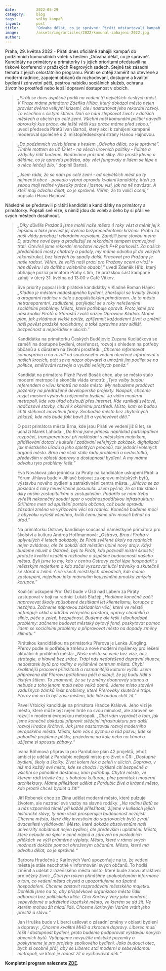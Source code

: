 ```yaml
---
date:         2022-05-29
category:     blog
tags:         volby kampaň
layout:       post
title:        "Odvaha dělat, co je správné: Piráti odstartovali kampaň do komunálních voleb, představili kandidáty i program"
image:        /assets/img/articles/2022/komunal-zahajeni-2022.jpg
author:       
---
```


Praha, 29. května 2022 - Piráti dnes oficiálně zahájili kampaň do podzimních komunálních voleb s heslem „Odvaha dělat, co je správné”. Kandidáty na primátory a primátorky i s jejich prioritami představili na tiskové konferenci v pražských Riegrových sadech. Stejně tak zásadní témata z jejich celostátního programu. Piráti se chtějí zaměřit na otevřené a moderní radnice, zapojení občanů do rozhodování, dostupné a kvalitní bydlení i zdravotní péči, pestrou nabídku sociálních služeb, ochranu životního prostředí nebo lepší dopravní dostupnost v obcích.

> *„Piráti se dnes úspěšně podílí na vedení tří největších českých měst. V Praze máme primátora Zdeňka Hřiba, který dokázal město nejen provést dvěma velkými krizemi, ale i nastartovat jeho rekordní rozvoj. To všechno s čistým štítem. Daří se nám zlepšovat život i v dalších městech a obcích po celé zemi. Všichni naši komunální politici odvedli obrovský kus práce, ale ještě větší kus práce máme před sebou,“* uvedl předseda Pirátů Ivan Bartoš, který akci k zahájení kampaně moderoval společně s 2. místopředsedkyní strany Hanou Hajnovou. 

> *„Do podzimních voleb jdeme s heslem „Odvaha dělat, co je správné”. Tímhle mottem se už 13 let - na všech úrovních politiky - řídíme a vždycky řídit budeme. Nedáváme prázdné sliby. Ale prostě jdeme a děláme, co je opravdu potřeba, aby věci fungovaly a lidem se lépe a o něco lehčeji žilo,“* doplnil Bartoš.

> *„Jsem ráda, že se nám po celé zemi - od největších měst po ty nejmenší obce - povedlo vybrat opravdu kvalitní kandidáty, kteří za sebou mají reálné výsledky práce i jasnou vizi, jak na ně navázat. A kteří mají odvahu dělat, co je správné. Věřím, že to voliči ocení,“* popsala i Hana Hajnová. 

Následně se představili pirátští kandidáti a kandidátky na primátory a primátorky. Popsali své vize, s nimiž jdou do voleb a čeho by si přáli ve svých městech dosáhnout.

> *„Díky důvěře Pražanů jsme mohli naše město 4 roky vést a měnit jej k lepšímu a také provést jej dvěma bezprecedentními krizemi. Praha za naší vlády prochází rekordním rozvojem. Zahájili jsme stavbu metra D, stavíme nové byty a prodlužují se rekordním tempem tramvajové trati. Otevřeli jsme rekordní množství nových P+R parkovišť. Za našich předchůdců mosty chátraly a padaly, my máme odvahu jít do velkých rekonstrukcí, bez kterých by spadly další. Pracovat pro Pražany je naše radost. Věřím, že voliči naši práci pro Pražany ocení a vloží v nás důvěru i do dalšího volebního období,”* uvedl Zdeněk Hřib, který obhajuje pozici primátora Prahy s tím, že pražskou část kampaně zahájí v úterý 31. května od 13:00 v Café Vítkov.

> Své priority popsal i lídr pirátské kandidátky v Kladně Roman Hájek: *„Kladno je městem nedostupného bydlení, zhoršující se kvality života a arogantní radnice v čele s populistickým primátorem. Je to město netransparentní, zadlužené, potýkající se s roky neřešenými sociálními problémy. Město, které potřebuje opravit. Proto jsme pro naši koalici Pirátů a Starostů zvolili název Opravíme Kladno. Máme plán, jak zvládnout vleklé potíže, zpříjemnit každodenní život a změnit naši pověst pražské noclehárny, a také opravíme stav sídlišť, bezpečnost a nepořádek v ulicích.”*

> Kandidátka na primátorku Českých Budějovic Zuzana Kudláčková se zaměří na dostupné bydlení, otevřenost, rozvoj s ohledem na potřeby občanů a s důrazem na životní prostředí: *„Chceme reformovat samosprávu a na rozdíl od současného vedení otevřeně informovat o našich krocích, ptát se na názor obyvatel a umožnit jim podílet se na politice, směřování rozvoje a využití veřejných peněz.”*

> Kandidát na primátora Plzně Pavel Bosák chce, aby se město stalo moderní metropolí a skončila vláda kmotrů: *„Tyto volby budou referendem o vlivu kmotrů na naše město. My nebudeme prodávat pozemky na předražené developerské projekty. Naopak, chceme rozjet masivní výstavbu nájemního bydlení. Já vidím moderní metropoli, kde vás úřad obslouží přes internet. Kde vznikají světové, nadčasové stavby, citlivé k okolnímu prostředí. Místo, kam se budou chtít stěhovat inovativní firmy. Svobodné město bez zbytečných zákazů, kde nás bude fakt bavit žít a vychovávat děti.”*

> O post primátora města Brna, kde jsou Piráti ve vedení již 8 let, se uchází Marek Lahoda: *„Do Brna jsme přinesli například participativní rozpočet, transparentnost při nakládání s městským majetkem, přidělování dotací v kultuře i zadávání veřejných zakázek, digitalizaci jak městského úřadu a jeho spletitých procesů, tak jednání volených orgánů města. Brno má však stále řadu problémů a nedostatků, především v oblasti dopravy a dostupnosti bydlení. A my máme odvahu tyto problémy řešit.”*

> Eva Nováková jako jednička za Piráty na kandidátce uskupení Piráti a Fórum Jihlava bude v Jihlavě bojovat za opravu městských bytů, výstavbu nového bydlení a zatraktivnění centra města. *„Jihlava se za poslední 4 roky neuvěřitelně posunula. Jsem pyšná, že se tak stalo i díky našim zastupitelkám a zastupitelům. Podařilo se nám třeba vyřešit nekonečný soudní spor o vodohospodářskou infrastrukturu. Stříháme metr od spuštění portálu občana, což bude opravdu zásadní změna ve vyřizování věcí na radnici. Konečně budeme moci z obýváku vyřešit všechno, kvůli čemu jsme dřív museli běhat na úřad.”*

> Na primátorku Ostravy kandiduje současná náměstkyně primátora pro školství a kulturu Andrea Hoffmannová: *„Ostrava, Brno i Praha v uplynulých 4 letech dokázaly, že Piráti svěřené úkoly na radnicích nejen zvládnou, ale že dokáží dát městům úplně nový drajv. Když budeme mluvit o Ostravě, byli to Piráti, kdo pozvedli místní školství, protože kvalitní vzdělání rozhodne o úspěšné budoucnosti našeho města. Byli jsme to my, kdo v centru Ostravy začal lépe hospodařit s městským majetkem a kdo začal vysazovat luční trávníky a skutečně se starat o zeleň. A ve všech městských obvodech, kde máme zastoupení, najednou jako mávnutím kouzelného proutku zmizela korupce.”*

> Koaliční uskupení Pro! Ústí bude v Ústí nad Labem za Piráty zastupovat v boji na radnici Lukáš Blažej: *„Hodláme konečně začít napravovat škody způsobené desítkami let klientelismu, korupce a nezájmu. Začneme nápravou základních věcí, které ve městě nefungují: úklid a údržba veřejného prostoru, opravy chodníků a silnic, péče o zeleň, bezpečnost. Budeme ale řešit i dlouhodobé problémy: začneme budovat městský bytový fond, poskytovat pomoc lidem se sociálními problémy a připravovat město na dopady změny klimatu.”*

> Pirátskou kandidátkou na primátorku Přerova je Lenka Jüngling. Přerov podle ní potřebuje změnu a nové moderní myšlenky pro řešení aktuálních problémů města: *„Naše město se vede bez vize, bez strategie, a hlavně bez srdce. Trápí nás nedořešená dopravní situace, nedostatek bytů pro rodiny a vylidněné centrum města. Chybí kvalitnější pracovní příležitosti a rozmanitější kulturní vyžití. Jsem připravena dát Přerovu potřebnou péči a slibuji, že jej budu řídit s čistým štítem. To znamená, že se ty změny doopravdy stanou a nebude z toho jenom malá nebo velká domů. Jdeme místo stavění vzdušných zámků řešit problémy, které Přerováky skutečně trápí. Přerov má na to být zase místem, kde lidé budou chtít žít.”*

> Pavel Vrbický kandiduje na primátora Hradce Králové. Jeho vizí je město, které může být nejen hrdé na svou minulost, ale zároveň se rozvíjí v moderní evropskou metropoli. *„Chci vám vyprávět o tom, jak jsme konečně dokázali připravit stěžejní infrastrukturu pro další rozvoj Hradce Králové. Jak jsme nastartovali rozvoj moderního evropského města. Města, kam vás s pýchou a rád pozvu, kde se pohodlně projdeme pěšky, projedeme na kole nebo na kánoi a užijeme si spoustu zábavy.“*

> Ivana Böhmová připravila pro Pardubice plán 42 projektů, jehož ambicí je udělat z Pardubic nejlepší místo pro život v ČR: *„Dostupné bydlení, školy a školky. Život kolem řek a zeleň v ulicích. Doprava, v níž má každý své místo, kde se chodci i cyklisté cítí bezpečně a všichni se pohodlně dostanou, kam potřebují. Chytré město, ve kterém rádi trávíte čas, s bohatou kulturou, plné památek i moderní architektury. Máme příležitost udělat z Pardubic živé a krásné město, kde prostě chceš bydlet a žít!“*

> Jiří Robenek chce ze Zlína udělat moderní město, které pulzuje životem, ale neztrácí své vazby na slavné rodáky: *„Na rodinu Baťů se u nás vzpomíná téměř při každé příležitosti, žijeme v kulisách jejich historické slávy, ty nám však prosperující budoucnost nezajistí. Chceme město, které díky investicím do startovacích bytů zvrátí dvacetileté vylidňování. Město, které dokáže absolventům naší univerzity nabídnout nejen bydlení, ale především i uplatnění. Město, které nebude na špici v ceně nájmů a zároveň na posledních příčkách ve výši průměrné výplaty. Město, které v rámci svých možností dokáže pomoci ohroženým občanům. Město, které má odvahu dělat, co je správné.“*

> Barbora Hradečná z Karlových Varů upozorňuje na to, že vedení města je stále neochotné v informování svých občanů. To hodlá změnit a udělat z lázeňského města místo, které bude znovu atraktivní pro běžný život: *„Čtvrtým rokem přinášíme spoluobčanům informace o tom, co vedení města chystá a upozorňujeme na špatné hospodaření. Chceme zastavit rozprodávání městského majetku. Dohlédli jsme na to, aby příspěvkové organizace města řídili odborníci bez politického klíče. Chci Karlovy Vary jako moderní, sebevědomé a udržitelné lázeňské město, ve kterém se dá žít. Ve kterém mohou žít mladí lidé. Chceme Karlovým Varům vrátit jeho prestiž a slávu.“*

> Jan Hruška bude v Liberci usilovat o zásadní změny v oblasti bydlení a dopravy: *„Chceme kvalitní MHD a zkrocení dopravy. Liberec musí řešit i dostupnost bydlení, proto budeme podporovat výstavbu nových obecních bytů. Vytipujeme nevyužité městské pozemky a poskytneme je pro projekty spolkového bydlení. Jako budoucí otec, bych si osobně přál, aby se Liberec stal moderní a sebevědomou metropolí, ve které je radost žít a vychovávat děti.“*

**Kompletní program naleznete [ZDE](https://www.pirati.cz/assets/pdf/PROGRAM_2022.pdf).**



